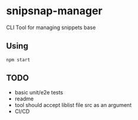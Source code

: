 # snipsnap-manager

CLI Tool for managing snippets base

## Using

`npm start`

## TODO

- basic unit/e2e tests
- readme
- tool should accept liblist file src as an argument
- CI/CD
